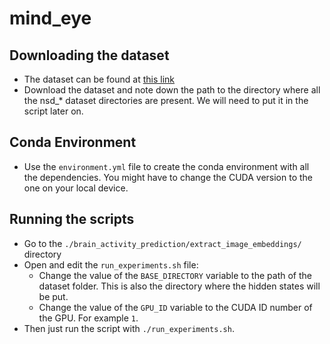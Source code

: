 # mind_eye

## Downloading the dataset

* The dataset can be found at [this link](https://drive.google.com/drive/folders/1lNlV7EKRidd4H-xWTs0kaIR-bHrAyxkq?usp=sharing)
* Download the dataset and note down the path to the directory where all the nsd_* dataset directories are present. We will need to put it in the script later on.

## Conda Environment

* Use the `environment.yml` file to create the conda environment with all the dependencies. You might have to change the CUDA version to the one on your local device.


## Running the scripts

* Go to the `./brain_activity_prediction/extract_image_embeddings/` directory
* Open and edit the `run_experiments.sh` file:
    - Change the value of the `BASE_DIRECTORY` variable to the path of the dataset folder. This is also the directory where the hidden states will be put.
    - Change the value of the `GPU_ID` variable to the CUDA ID number of the GPU. For example `1`.
* Then just run the script with `./run_experiments.sh`.
